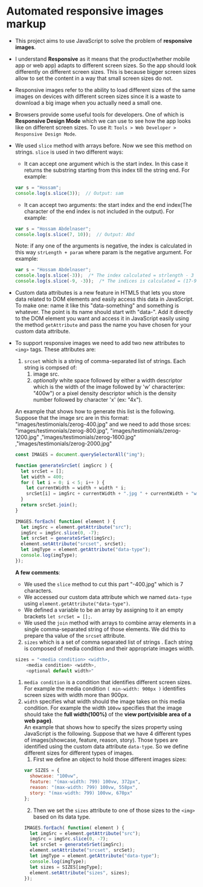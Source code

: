 # Automated responsive images markup

* This project aims to use JavaScript to solve the problem of **responsive images**.
* I understand **Responsive** as it means that the product(whether mobile app or web app) adapts to different screen sizes. So the app should look differently on different screen sizes. This is because bigger screen sizes allow to set the content in a way that small screen sizes do not.
* Responsive images refer to the ability to load different sizes of the same images on devices with different screen sizes since it is a waste to download a big image when you actually need a small one.
* Browsers provide some useful tools for developers. One of which is **Responsive Design Mode** which we can use to see how the app looks like on different screen sizes. To use it: ` Tools > Web Developer > Responsive Design Mode `.

* We used `slice` method with arrays before. Now we see this method on strings. `slice` is used in two different ways:
  * It can accept one argument which is the start index. In this case it returns the substring starting from this index till the string end. For example:
  ```js
  var s = "Hossam";
  console.log(s.slice(3));  // Output: sam
  ```
  * It can accept two arguments: the start index and the end index(The character of the end index is not included in the output). For example:
  ```js
  var s = "Hossam Abdelnaser";
  console.log(s.slice(7, 10));  // Output: Abd
  ```
  Note: if any one of the arguments is negative, the index is calculated in this way `strLength + param` where param is the negative argument. For example:
  ```js
  var s = "Hossam Abdelnaser";
  console.log(s.slice(-3));  /* The index calculated = strlength - 3 = 17 - 3 = 14. Output: ser */
  console.log(s.slice(-9, -3));  /* The indices is calculated = (17-9, 17-3) = (8, 14). Output: bdelna */
  ```

* Custom data attributes is a new feature in HTML5 that lets you store data related to DOM elements and easily access this data in JavaScript. To make one: name it like this "data-something" and something is whatever. The point is its name should start with "data-". Add it directly to the DOM element you want and access it in JavaScript easily using the method ` getAttribute ` and pass the name you have chosen for your custom data attribute.

* To support responsive images we need to add two new attributes to ` <img> ` tags. These attributes are:
  1. ` srcset ` which is a string of comma-separated list of strings. Each string is compsed of:
      1. image src.
      2. _optionally_ white space followed by either a width descriptor which is the width of the image followed by 'w' character(ex: "400w") or a pixel density descriptor which is the density number followed by character 'x' (ex: "4x").  
  
  An example that shows how to generate this list is the following. Suppose that the image src are in this format: "images/testimonials/zerog-400.jpg" and we need to add those srces: "images/testimonials/zerog-800.jpg", "images/testimonials/zerog-1200.jpg" ,"images/testimonials/zerog-1600.jpg" ,"images/testimonials/zerog-2000.jpg"
  ```js
  const IMAGES = document.querySelectorAll("img");
  
  function generateSrcSet( imgScrc ) {
    let srcSet = [];
    let width = 400;
    for ( let i = 0; i < 5; i++ ) {
      let currentWidth = width + width * i;
      srcSet[i] = imgSrc + currentWidth + ".jpg " + currentWidth + "w";
    }
    return srcSet.join();
  }
  
  IMAGES.forEach( function( element ) {
    let imgSrc = element.getAttribute("src");
    imgSrc = imgSrc.slice(0, -7);
    let srcSet = generateSrSet(imgSrc);
    element.setAttribute("srcset", srcSet);
    let imgType = element.getAttribute("data-type");
    console.log(imgType);
  });
  ```

  **A few comments**:
    * We used the ` slice ` method to cut this part "-400.jpg" which is 7 characters.
    * We accessed our custom data attribute which we named ` data-type ` using ` element.getAttribute("data-type") `.
    * We defined a variable to be an array by assigning to it an empty brackets ` let srcSet = []; `.
    * We used the ` join ` method with arrays to combine array elements in a single comma-separated string of those elements. We did this to prepare tha value of the ` srcset ` attribute.
  
  2. ` sizes ` which is a set of comma separated list of strings . Each string is composed of media condition and their appropriate images width.
  ```js
  sizes = "<media condition> <width>,
      <media condition> <width>,
      <optional default width>"  
  ```
    1. ` media condition ` is a condition that identifies different screen sizes. For example the media condition ` ( min-width: 900px ) ` identifies screen sizes with width more than 900px.
    2. ` width ` specifies what width should the image takes on this media condition.  For example the width ` 100vw ` specifies that the image should take the **full width(100%)** of the **view port(visible area of a web page)**.  
    An example that shows how to specify the sizes property using JavaScript is the following. Suppose that we have 4 different types of images(showcase, feature, reason, story). Those types are identified using the custom data attribute ` data-type `. So we define different sizes for different types of images.
        1. First we define an object to hold those different images sizes:
        ```js
        var SIZES = {
          showcase: "100vw",
          feature: "(max-width: 799) 100vw, 372px",
          reason: "(max-width: 799) 100vw, 558px",
          story: "(max-width: 799) 100vw, 670px"
        };
        ```
        2. Then we set the ` sizes ` attribute to one of those sizes to the ` <img> ` based on its data type.
        ```js
        IMAGES.forEach( function( element ) {
          let imgSrc = element.getAttribute("src");
          imgSrc = imgSrc.slice(0, -7);
          let srcSet = generateSrSet(imgSrc);
          element.setAttribute("srcset", srcSet);
          let imgType = element.getAttribute("data-type");
          console.log(imgType);
          let sizes = SIZES[imgType];
          element.setAttribute("sizes", sizes);
        });
        ```
